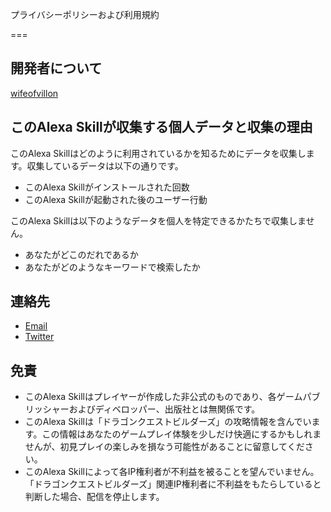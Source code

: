 プライバシーポリシーおよび利用規約

===

## 開発者について

[wifeofvillon](https://github.com/wifeofvillon)

## このAlexa Skillが収集する個人データと収集の理由

このAlexa Skillはどのように利用されているかを知るためにデータを収集します。収集しているデータは以下の通りです。

- このAlexa Skillがインストールされた回数
- このAlexa Skillが起動された後のユーザー行動

このAlexa Skillは以下のようなデータを個人を特定できるかたちで収集しません。

- あなたがどこのだれであるか
- あなたがどのようなキーワードで検索したか

## 連絡先

- [Email](upbeatxxx+wifeofvillon@gmail)
- [Twitter](https://twitter.com/wifeofvillon)

## 免責

- このAlexa Skillはプレイヤーが作成した非公式のものであり、各ゲームパブリッシャーおよびディベロッパー、出版社とは無関係です。
- このAlexa Skillは「ドラゴンクエストビルダーズ」の攻略情報を含んでいます。この情報はあなたのゲームプレイ体験を少しだけ快適にするかもしれませんが、初見プレイの楽しみを損なう可能性があることに留意してください。
- このAlexa Skillによって各IP権利者が不利益を被ることを望んでいません。「ドラゴンクエストビルダーズ」関連IP権利者に不利益をもたらしていると判断した場合、配信を停止します。
